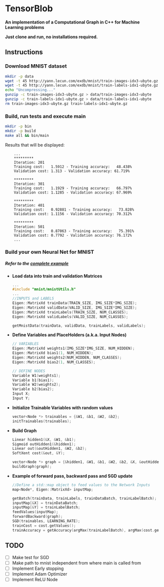 # TensorBlob

**An implementation of a Computational Graph in C++ for Machine Learning problems**

**Just clone and run, no installations required.**


## Instructions

### Download MNIST dataset
```bash
mkdir -p data
wget -t 45 http://yann.lecun.com/exdb/mnist/train-images-idx3-ubyte.gz -q --show-progress
wget -t 45 http://yann.lecun.com/exdb/mnist/train-labels-idx1-ubyte.gz -q --show-progress
echo "Uncompressing..."
gunzip -c train-images-idx3-ubyte.gz > data/train-images-idx3-ubyte
gunzip -c train-labels-idx1-ubyte.gz > data/train-labels-idx1-ubyte
rm train-images-idx3-ubyte.gz train-labels-idx1-ubyte.gz
```

### Build, run tests and execute main
```bash
mkdir -p bin
mkdir -p build
make all && bin/main
```

Results that will be displayed:

        ...
        *********
        Iteration: 201
        Training cost:   1.5912 - Training accuracy:   48.438%
        Validation cost: 1.313 - Validation accuracy: 61.719%

        *********
        Iteration: 301
        Training cost:   1.1929 - Training accuracy:   66.797%
        Validation cost: 1.1285 - Validation accuracy: 67.969%

        *********
        Iteration: 401
        Training cost:   0.92881 - Training accuracy:   73.828%
        Validation cost: 1.1156 - Validation accuracy: 70.312%

        *********
        Iteration: 501
        Training cost:   0.87063 - Training accuracy:   75.391%
        Validation cost: 0.7792 - Validation accuracy: 76.172%
        ...

### Build your own Neural Net for MNIST

##### Refer to the [complete example](https://github.com/dariocazzani/TensorBlob/blob/master/src/main.cc)

* **Load data into train and validation Matrices**
    ```C++
    ...
    #include "mnist/mnistUtils.h"
    ...
    //INPUTS and LABELS
    Eigen::MatrixXd trainData(TRAIN_SIZE, IMG_SIZE*IMG_SIZE);
    Eigen::MatrixXd validData(VALID_SIZE, IMG_SIZE*IMG_SIZE);
    Eigen::MatrixXd trainLabels(TRAIN_SIZE, NUM_CLASSES);
    Eigen::MatrixXd validLabels(VALID_SIZE, NUM_CLASSES);

    getMnistData(trainData, validData, trainLabels, validLabels);
    ```

* **Define Variables and PlaceHolders (a.k.a. Input Nodes)**
    ```C++
    // VARIABLES
    Eigen::MatrixXd weights1(IMG_SIZE*IMG_SIZE, NUM_HIDDEN);
    Eigen::MatrixXd bias1(1, NUM_HIDDEN);
    Eigen::MatrixXd weights2(NUM_HIDDEN, NUM_CLASSES);
    Eigen::MatrixXd bias2(1, NUM_CLASSES);

    // DEFINE NODES
    Variable W1(weights1);
    Variable b1(bias1);
    Variable W2(weights2);
    Variable b2(bias2);
    Input X;
    Input Y;
    ```

* **Initialize Trainable Variables with random values**
    ```C++
    vector<Node *> trainables = {&W1, &b1, &W2, &b2};
    initTrainables(trainables);
    ```

* **Build Graph**
    ```C++
    Linear hidden1(&X, &W1, &b1);
    Sigmoid outHidden1(&hidden1);
    Linear out(&outHidden1, &W2, &b2);
    SoftXent cost(&out, &Y);

    vector<Node *> graph = {&hidden1, &W1, &b1, &W2, &b2, &X, &outHidden1, &out, &Y, &cost};
    buildGraph(graph);
    ```

* **Example of forward pass, backward pass and SGD update**
    ```C++
    //Define a std::map object to feed values to the Network Inputs
    map<Node*, Eigen::MatrixXd> inputMap;

    getBatch(trainData, trainLabels, trainDataBatch, trainLabelBatch);
    inputMap[&X] = trainDataBatch;
    inputMap[&Y] = trainLabelBatch;
    feedValues(inputMap);
    forwardBackward(graph);
    SGD(trainables, LEARNING_RATE);
    trainCost = cost.getValues();
    trainAccuracy = getAccuracy(argMax(trainLabelBatch), argMax(cost.getProbabilities()));
    ```

## TODO
* [ ] Make test for SGD
* [ ] Make path to mnist independent from where main is called from
* [ ] Implement Early stopping
* [ ] Implement Adam Optimizer
* [ ] Implement ReLU Node
